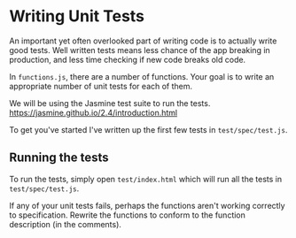 # Writing Unit Tests

An important yet often overlooked part of writing code is to actually 
write good tests. Well written tests means less chance of the app
breaking in production, and less time checking if new code breaks 
old code.

In `functions.js`, there are a number of functions. Your goal is to write
an appropriate number of unit tests for each of them.

We will be using the Jasmine test suite to run the tests. 
https://jasmine.github.io/2.4/introduction.html

To get you've started I've written up the first few tests in 
`test/spec/test.js`.


## Running the tests
To run the tests, simply open `test/index.html` which will run all the tests
in `test/spec/test.js`.

If any of your unit tests fails, perhaps the functions aren't working 
correctly to specification. Rewrite the functions to conform to the 
function description (in the comments).